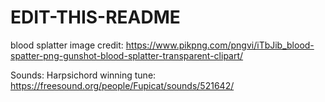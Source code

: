 # EDIT-THIS-README
blood splatter image credit:
https://www.pikpng.com/pngvi/iTbJib_blood-spatter-png-gunshot-blood-splatter-transparent-clipart/

Sounds:
Harpsichord winning tune:
https://freesound.org/people/Fupicat/sounds/521642/


